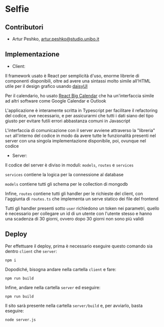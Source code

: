# Selfie

## Contributori

- Artur Peshko, artur.peshko@studio.unibo.it

## Implementazione

- Client:

Il framework usato è React per semplicità d'uso, enorme librerie di componenti disponibili, oltre ad avere una
sintassi molto simile all'HTML utile per il design grafico usando [daisyUI](https://daisyui.com)

Per il calendario, ho usato [React Big Calendar](https://github.com/jquense/react-big-calendar) che ha un'interfaccia
simile ad altri software come Google Calendar e Outlook

L'applicazione è interamente scritta in Typescript per facilitare il refactoring del codice, ove necessario, e per
assicurarmi che tutti i dati siano del tipo giusto per evitare futili errori abbastanza comuni in Javascript

L'interfaccia di comunicazione con il server avviene attraverso la "libreria" `net` all'interno del codice in modo da
avere tutte le funzionalità presenti nel server con una singola implementazione disponibile, poi, ovunque nel codice

- Server:

Il codice del server è diviso in moduli: `models`, `routes` e `services`

`services` contiene la logica per la connessione al database

`models` contiene tutti gli schema per le collection di mongodb

Infine, `routes` contiene tutti gli handler per le richieste del client, con l'aggiunta di `routes.ts` che implementa un
serve statico dei file del frontend

Tutti gli handler presenti sotto `user` richiedono un token nei parametri, quello è necessario per collegare un id di un
utente con l'utente stesso e hanno una scadenza di 30 giorni, ovvero dopo 30 giorni non sono più validi

## Deploy

Per effettuare il deploy, prima è necessario eseguire questo comando sia dentro `client` che `server`:

```shell
npm i
```

Dopodiché, bisogna andare nella cartella `client` e fare:

```shell
npm run build
```

Infine, andare nella cartella `server` ed eseguire:

```shell
npm run build
```

Il sito sarà presente nella cartella `server/build` e, per avviarlo, basta eseguire:

```shell
node server.js
```